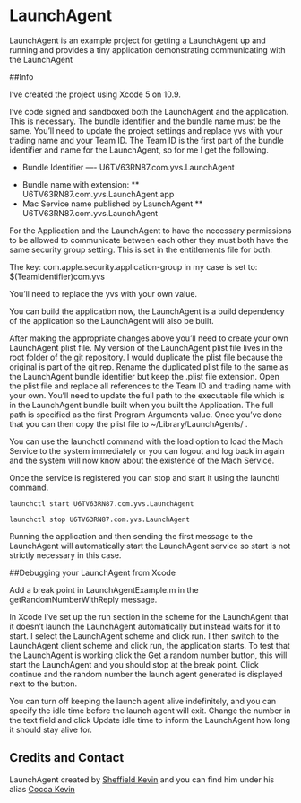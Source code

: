 # LaunchAgent

LaunchAgent is an example project for getting a LaunchAgent up and running and provides a tiny application demonstrating communicating with the LaunchAgent

##Info

I’ve created the project using Xcode 5 on 10.9.

I’ve code signed and sandboxed both the LaunchAgent and the application. This is necessary. The bundle identifier and the bundle name must be the same. You’ll need to update the project settings and replace yvs with your trading name and your Team ID. The Team ID is the first part of the bundle identifier and name for the LaunchAgent, so for me I get the following.

- Bundle Identifier
—- U6TV63RN87.com.yvs.LaunchAgent
* Bundle name with extension:
** U6TV63RN87.com.yvs.LaunchAgent.app
* Mac Service name published by LaunchAgent
** U6TV63RN87.com.yvs.LaunchAgent

For the Application and the LaunchAgent to have the necessary permissions to be allowed to communicate between each other they must both have the same security group setting. This is set in the entitlements file for both:

The key: com.apple.security.application-group in my case is set to:
$(TeamIdentifier)com.yvs

You’ll need to replace the yvs with your own value.

You can build the application now, the LaunchAgent is a build dependency of the application so the LaunchAgent will also be built.

After making the appropriate changes above you’ll need to create your own LaunchAgent plist file. My version of the LaunchAgent plist file lives in the root folder of the git repository. I would duplicate the plist file because the original is part of the git rep. Rename the duplicated plist file to the same as the LaunchAgent bundle identifier but keep the .plist file extension. Open the plist file and replace all references to the Team ID and trading name with your own. You’ll need to update the full path to the executable file which is in the LaunchAgent bundle built when you built the Application. The full path is specified as the first Program Arguments value. Once you’ve done that you can then copy the plist file to ~/Library/LaunchAgents/ .

You can use the launchctl command with the load option to load the Mach Service to the system immediately or you can logout and log back in again and the system will now know about the existence of the Mach Service.

Once the service is registered you can stop and start it using the launchtl command.

`launchctl start U6TV63RN87.com.yvs.LaunchAgent`

`launchctl stop U6TV63RN87.com.yvs.LaunchAgent`

Running the application and then sending the first message to the LaunchAgent will automatically start the LaunchAgent service so start is not strictly necessary in this case.

##Debugging your LaunchAgent from Xcode

Add a break point in LaunchAgentExample.m in the getRandomNumberWithReply message.

In Xcode I’ve set up the run section in the scheme for the LaunchAgent that it doesn’t launch the LaunchAgent automatically but instead waits for it to start. I select the LaunchAgent scheme and click run. I then switch to the LaunchAgent client scheme and click run, the application starts. To test that the LaunchAgent is working click the Get a random number button, this will start the LaunchAgent and you should stop at the break point. Click continue and the random number the launch agent generated is displayed next to the button.

You can turn off keeping the launch agent alive indefinitely, and you can specify the idle time before the launch agent will exit. Change the number in the text field and click Update idle time to inform the LaunchAgent how long it should stay alive for.

## Credits and Contact

LaunchAgent created by [Sheffield Kevin](https://github.com/SheffieldKevin) and you can find him under his alias [Cocoa Kevin](https://twitter.com/CocoaKevin)